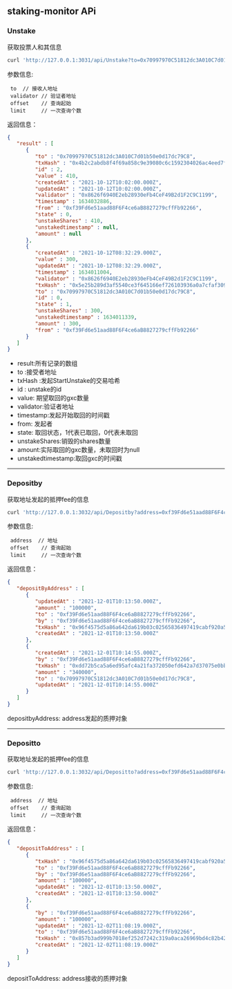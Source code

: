 staking-monitor APi
-----------------
### Unstake

获取投票人和其信息

```sh
curl 'http://127.0.0.1:3031/api/Unstake?to=0x70997970C51812dc3A010C7d01b50e0d17dc79C8&validator=0x8626f6940E2eb28930eFb4CeF49B2d1F2C9C1199&offset=2&limit=2' | json_pp
```

参数信息:
```
 to  // 接收人地址
 validator // 验证者地址
 offset    // 查询起始
 limit     // 一次查询个数
```

返回信息：
```json
{
   "result" : [
      {
         "to" : "0x70997970C51812dc3A010C7d01b50e0d17dc79C8",
         "txHash" : "0x4b2c2abdb8f4f69a858c9e39080c6c1592304026ac4eed7f759bb127b0910038",
         "id" : 2,
         "value" : 410,
         "createdAt" : "2021-10-12T10:02:00.000Z",
         "updatedAt" : "2021-10-12T10:02:00.000Z",
         "validator" : "0x8626f6940E2eb28930eFb4CeF49B2d1F2C9C1199",
         "timestamp" : 1634032886,
         "from" : "0xf39Fd6e51aad88F6F4ce6aB8827279cffFb92266",
         "state" : 0,
         "unstakeShares" : 410,
         "unstakedtimestamp" : null,
         "amount" : null
      },
      {
         "createdAt" : "2021-10-12T08:32:29.000Z",
         "value" : 300,
         "updatedAt" : "2021-10-12T08:32:29.000Z",
         "timestamp" : 1634011004,
         "validator" : "0x8626f6940E2eb28930eFb4CeF49B2d1F2C9C1199",
         "txHash" : "0x5e25b289d3af5540ce3f645166ef726103936a0a7cfaf3099daaf64f0cf6f032",
         "to" : "0x70997970C51812dc3A010C7d01b50e0d17dc79C8",
         "id" : 0,
         "state" : 1,
         "unstakeShares" : 300,
         "unstakedtimestamp" : 1634011339,
         "amount" : 300,
         "from" : "0xf39Fd6e51aad88F6F4ce6aB8827279cffFb92266"
      }
   ]
}
```
- result:所有记录的数组
- to :接受者地址
- txHash :发起StartUnstake的交易哈希
- id : unstake的id
- value: 期望取回的gxc数量
- validator:验证者地址
- timestamp:发起开始取回的时间戳
- from: 发起者
- state: 取回状态，1代表已取回，0代表未取回
- unstakeShares:销毁的shares数量 
- amount:实际取回的gxc数量，未取回时为null
- unstakedtimestamp:取回gxc的时间戳


--------------------
### Depositby

获取地址发起的抵押fee的信息

```sh
curl 'http://127.0.0.1:3032/api/Depositby?address=0xf39Fd6e51aad88F6F4ce6aB8827279cffFb92266&offset=0&limit=2' | json_pp
```

参数信息:
```
 address  // 地址
 offset    // 查询起始
 limit     // 一次查询个数
```

返回信息：
```json
{
   "depositByAddress" : [
      {
         "updatedAt" : "2021-12-01T10:13:50.000Z",
         "amount" : "100000",
         "to" : "0xf39Fd6e51aad88F6F4ce6aB8827279cffFb92266",
         "by" : "0xf39Fd6e51aad88F6F4ce6aB8827279cffFb92266",
         "txHash" : "0x96f4575d5a86a642da619b03c02565836497419cabf920a5f9a4a6d829c993c4",
         "createdAt" : "2021-12-01T10:13:50.000Z"
      },
      {
         "createdAt" : "2021-12-01T10:14:55.000Z",
         "by" : "0xf39Fd6e51aad88F6F4ce6aB8827279cffFb92266",
         "txHash" : "0xdd72b5ca5a6ed95afc4a21fa372050efd642a7d37075e0bbd4c82bc2823d89d1",
         "amount" : "340000",
         "to" : "0x70997970C51812dc3A010C7d01b50e0d17dc79C8",
         "updatedAt" : "2021-12-01T10:14:55.000Z"
      }
   ]
}
```
depositbyAddress: address发起的质押对象


--------------------
### Depositto

获取地址发起的抵押fee的信息

```sh
curl 'http://127.0.0.1:3032/api/Depositto?address=0xf39Fd6e51aad88F6F4ce6aB8827279cffFb92266&offset=0&limit=2' | json_pp
```

参数信息:
```
 address  // 地址
 offset    // 查询起始
 limit     // 一次查询个数
```

返回信息：
```json
{
   "depositToAddress" : [
      {
         "txHash" : "0x96f4575d5a86a642da619b03c02565836497419cabf920a5f9a4a6d829c993c4",
         "to" : "0xf39Fd6e51aad88F6F4ce6aB8827279cffFb92266",
         "by" : "0xf39Fd6e51aad88F6F4ce6aB8827279cffFb92266",
         "amount" : "100000",
         "updatedAt" : "2021-12-01T10:13:50.000Z",
         "createdAt" : "2021-12-01T10:13:50.000Z"
      },
      {
         "by" : "0xf39Fd6e51aad88F6F4ce6aB8827279cffFb92266",
         "amount" : "100000",
         "updatedAt" : "2021-12-02T11:08:19.000Z",
         "to" : "0xf39Fd6e51aad88F6F4ce6aB8827279cffFb92266",
         "txHash" : "0x857b3ad999b7018ef252d7242c319a0aca26969bd4c82b4235f7b08110a0c2ed",
         "createdAt" : "2021-12-02T11:08:19.000Z"
      }
   ]
}
```
depositToAddress: address接收的质押对象


